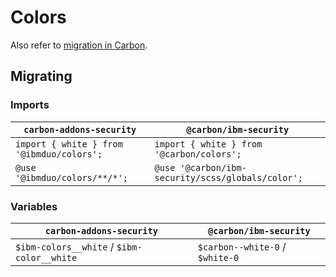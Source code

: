 # Colors

Also refer to
[migration in Carbon](https://github.com/carbon-design-system/carbon/blob/main/docs/migration/10.x-color.md).

## Migrating

### Imports

| `carbon-addons-security`                  | `@carbon/ibm-security`                            |
| ----------------------------------------- | ------------------------------------------------- |
| `import { white } from '@ibmduo/colors';` | `import { white } from '@carbon/colors';`         |
| `@use '@ibmduo/colors/**/*';`             | `@use '@carbon/ibm-security/scss/globals/color';` |

### Variables

| `carbon-addons-security`                   | `@carbon/ibm-security`          |
| ------------------------------------------ | ------------------------------- |
| `$ibm-colors__white` / `$ibm-color__white` | `$carbon--white-0` / `$white-0` |
